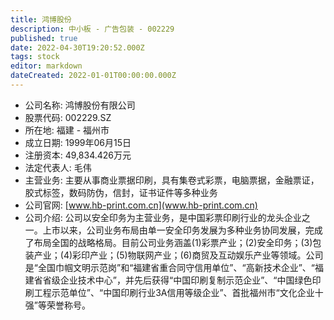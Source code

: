 ```yaml
---
title: 鸿博股份
description: 中小板 - 广告包装 - 002229
published: true
date: 2022-04-30T19:20:52.000Z
tags: stock
editor: markdown
dateCreated: 2022-01-01T00:00:00.000Z
---
```


- 公司名称: 鸿博股份有限公司
- 股票代码: 002229.SZ
- 所在地: 福建 - 福州市
- 成立日期: 1999年06月15日
- 注册资本: 49,834.426万元
- 法定代表人: 毛伟
- 主营业务: 主要从事商业票据印刷，具有集卷式彩票，电脑票据，金融票证，胶式标签，数码防伪，信封，证书证件等多种业务
- 公司官网: [www.hb-print.com.cn](www.hb-print.com.cn)
- 公司介绍: 公司以安全印务为主营业务，是中国彩票印刷行业的龙头企业之一。上市以来，公司业务布局由单一安全印务发展为多种业务协同发展，完成了布局全国的战略格局。目前公司业务涵盖(1)彩票产业；(2)安全印务；(3)包装产业；(4)彩印产业；(5)物联网产业；(6)商贸及互动娱乐产业等领域。公司是“全国巾帼文明示范岗”和“福建省重合同守信用单位”、“高新技术企业”、“福建省省级企业技术中心”，并先后获得“中国印刷复制示范企业”、“中国绿色印刷工程示范单位”、“中国印刷行业3A信用等级企业”、首批福州市“文化企业十强”等荣誉称号。


